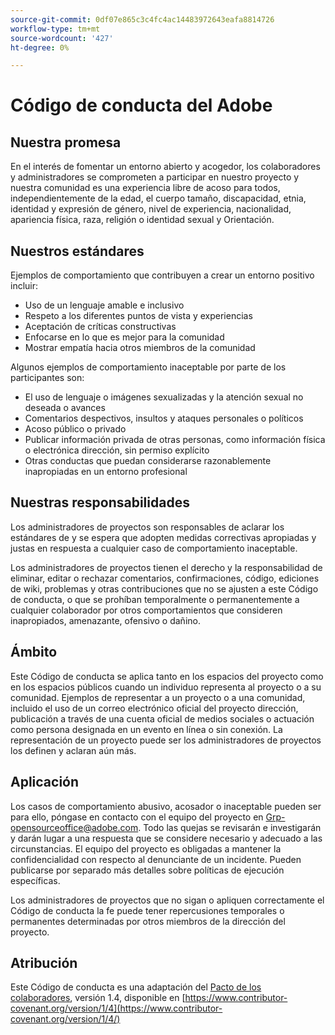 ```yaml
---
source-git-commit: 0df07e865c3c4fc4ac14483972643eafa8814726
workflow-type: tm+mt
source-wordcount: '427'
ht-degree: 0%

---
```

# Código de conducta del Adobe

## Nuestra promesa

En el interés de fomentar un entorno abierto y acogedor,
los colaboradores y administradores se comprometen a participar en nuestro proyecto y
nuestra comunidad es una experiencia libre de acoso para todos, independientemente de la edad, el cuerpo
tamaño, discapacidad, etnia, identidad y expresión de género, nivel de experiencia,
nacionalidad, apariencia física, raza, religión o identidad sexual y
Orientación.

## Nuestros estándares

Ejemplos de comportamiento que contribuyen a crear un entorno positivo
incluir:

* Uso de un lenguaje amable e inclusivo
* Respeto a los diferentes puntos de vista y experiencias
* Aceptación de críticas constructivas
* Enfocarse en lo que es mejor para la comunidad
* Mostrar empatía hacia otros miembros de la comunidad

Algunos ejemplos de comportamiento inaceptable por parte de los participantes son:

* El uso de lenguaje o imágenes sexualizadas y la atención sexual no deseada o
avances
* Comentarios despectivos, insultos y ataques personales o políticos
* Acoso público o privado
* Publicar información privada de otras personas, como información física o electrónica
dirección, sin permiso explícito
* Otras conductas que puedan considerarse razonablemente inapropiadas en un
entorno profesional

## Nuestras responsabilidades

Los administradores de proyectos son responsables de aclarar los estándares de
y se espera que adopten medidas correctivas apropiadas y justas en
respuesta a cualquier caso de comportamiento inaceptable.

Los administradores de proyectos tienen el derecho y la responsabilidad de eliminar, editar o
rechazar comentarios, confirmaciones, código, ediciones de wiki, problemas y otras contribuciones
que no se ajusten a este Código de conducta, o que se prohíban temporalmente o
permanentemente a cualquier colaborador por otros comportamientos que consideren inapropiados,
amenazante, ofensivo o dañino.

## Ámbito

Este Código de conducta se aplica tanto en los espacios del proyecto como en los espacios públicos
cuando un individuo representa al proyecto o a su comunidad. Ejemplos de
representar a un proyecto o a una comunidad, incluido el uso de un correo electrónico oficial del proyecto
dirección, publicación a través de una cuenta oficial de medios sociales o actuación como persona designada
en un evento en línea o sin conexión. La representación de un proyecto puede ser
los administradores de proyectos los definen y aclaran aún más.

## Aplicación

Los casos de comportamiento abusivo, acosador o inaceptable pueden ser
para ello, póngase en contacto con el equipo del proyecto en Grp-opensourceoffice@adobe.com. Todo
las quejas se revisarán e investigarán y darán lugar a una respuesta que
se considere necesario y adecuado a las circunstancias. El equipo del proyecto es
obligadas a mantener la confidencialidad con respecto al denunciante de un incidente.
Pueden publicarse por separado más detalles sobre políticas de ejecución específicas.

Los administradores de proyectos que no sigan o apliquen correctamente el Código de conducta
la fe puede tener repercusiones temporales o permanentes determinadas por otros
miembros de la dirección del proyecto.

## Atribución

Este Código de conducta es una adaptación del [Pacto de los colaboradores](https://www.contributor-covenant.org/), versión 1.4,
disponible en [https://www.contributor-covenant.org/version/1/4](https://www.contributor-covenant.org/version/1/4/)

